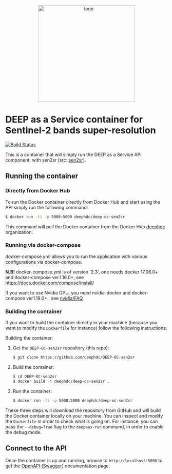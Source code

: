 <div align="center">
<img src="https://marketplace.deep-hybrid-datacloud.eu/images/logo-deep.png" alt="logo" width="300"/>
</div>

# DEEP as a Service container for Sentinel-2 bands super-resolution

[![Build Status](https://jenkins.indigo-datacloud.eu:8080/buildStatus/icon?job=Pipeline-as-code/DEEP-OC-org/DEEP-OC-sen2sr/master)](https://jenkins.indigo-datacloud.eu:8080/job/Pipeline-as-code/job/DEEP-OC-org/job/DEEP-OC-sen2sr/job/master)

This is a container that will simply run the DEEP as a Service API component,
with sen2sr (src: [sen2sr](https://github.com/deephdc/sen2sr)).

    
## Running the container

### Directly from Docker Hub

To run the Docker container directly from Docker Hub and start using the API
simply run the following command:

```bash
$ docker run -ti -p 5000:5000 deephdc/deep-oc-sen2sr
```

This command will pull the Docker container from the Docker Hub
[deephdc](https://hub.docker.com/u/deephdc/) organization.

### Running via docker-compose

docker-compose.yml allows you to run the application with various configurations via docker-compose.

**N.B!** docker-compose.yml is of version '2.3', one needs docker 17.06.0+ and docker-compose ver.1.16.0+, see https://docs.docker.com/compose/install/

If you want to use Nvidia GPU, you need nvidia-docker and docker-compose ver1.19.0+ , see [nvidia/FAQ](https://github.com/NVIDIA/nvidia-docker/wiki/Frequently-Asked-Questions#do-you-support-docker-compose)


### Building the container

If you want to build the container directly in your machine (because you want
to modify the `Dockerfile` for instance) follow the following instructions:

Building the container:

1. Get the `DEEP-OC-sen2sr` repository (this repo):

    ```bash
    $ git clone https://github.com/deephdc/DEEP-OC-sen2sr
    ```

2. Build the container:

    ```bash
    $ cd DEEP-OC-sen2sr
    $ docker build -t deephdc/deep-oc-sen2sr .
    ```

3. Run the container:

    ```bash
    $ docker run -ti -p 5000:5000 deephdc/deep-oc-sen2sr
    ```

These three steps will download the repository from GitHub and will build the
Docker container locally on your machine. You can inspect and modify the
`Dockerfile` in order to check what is going on. For instance, you can pass the
`--debug=True` flag to the `deepaas-run` command, in order to enable the debug
mode.


## Connect to the API

Once the container is up and running, browse to `http://localhost:5000` to get
the [OpenAPI (Swagger)](https://www.openapis.org/) documentation page.
